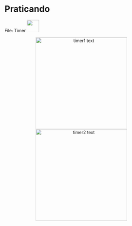 # Praticando

File: Timer <img src="https://media0.giphy.com/media/jls5k3a7L1N0XRM9d0/giphy.gif?cid=ecf05e47acwz4cc4oymq0hjjiqojgfwmwh5erqadsusommao&rid=giphy.gif&ct=g" width="40"  />

<p align="center">
  <img src="./image/tmer1.png" width="300" title="timer1 text">
  <img src="./image/timer2.png" width="300" title="timer2 text">
</p>
